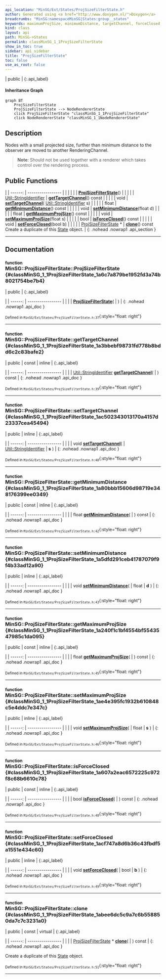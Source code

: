 ```yaml
---
api_location: "MinSG/Ext/States/ProjSizeFilterState.h"
author: Generated using <a href="http://www.doxygen.nl/">Doxygen</a>
breadcrumbs: "MinSG:namespaceMinSG|States:group__states"
keywords: maximumProjSize, minimumDistance, targetChannel, forceClosed, displayNode, ProjSizeFilterState, getTargetChannel, setTargetChannel, getMinimumDistance, setMinimumDistance, getMaximumProjSize, setMaximumProjSize, isForceClosed, setForceClosed, clone
kind: class
layout: api
path: MinSG->States
permalink: classMinSG_1_1ProjSizeFilterState
show_in_toc: true
sidebar: api_sidebar
title: "ProjSizeFilterState"
toc: false
use_as_root: false
---
```


| public |
{:.api_label}

#### Inheritance Graph

```mermaid
graph BT
	ProjSizeFilterState
	ProjSizeFilterState --> NodeRendererState
	click ProjSizeFilterState "classMinSG_1_1ProjSizeFilterState"
	click NodeRendererState "classMinSG_1_1NodeRendererState"
```

## Description



Nodes with a small projected size, further than minimum distance to the observer are moved to another RenderingChannel.
> **Note**: Should not be used together with a renderer which takes control over the rendering process.






## Public Functions

|
| ------: | ----------------- |
|  | |
|  | **[ProjSizeFilterState](#classMinSG_1_1ProjSizeFilterState_1a6c7a879be1952fd3a74b8021754be7b4)**() |
|  | |
| [Util::StringIdentifier](classUtil_1_1StringIdentifier) | **[getTargetChannel](#classMinSG_1_1ProjSizeFilterState_1a3bbebf98731fd778b8bdd6c2c83bafe2)**() const |
|  | |
| void | **[setTargetChannel](#classMinSG_1_1ProjSizeFilterState_1ac502343013170a4157d23337cea45494)**( [Util::StringIdentifier](classUtil_1_1StringIdentifier)  s) |
|  | |
| float | **[getMinimumDistance](#classMinSG_1_1ProjSizeFilterState_1a80bbb15606d98719e348176399ee0349)**() const |
|  | |
| void | **[setMinimumDistance](#classMinSG_1_1ProjSizeFilterState_1a5dfd291ceb41787079f9f4b33ad12a90)**(float d) |
|  | |
| float | **[getMaximumProjSize](#classMinSG_1_1ProjSizeFilterState_1a240f1c1bf4554bf5543547985c1da095)**() const |
|  | |
| void | **[setMaximumProjSize](#classMinSG_1_1ProjSizeFilterState_1ae4e395fc1932b610848c5e4ddc7e347c)**(float s) |
|  | |
| bool | **[isForceClosed](#classMinSG_1_1ProjSizeFilterState_1a607a2eac6572225c972f8c68b6610c78)**() const |
|  | |
| void | **[setForceClosed](#classMinSG_1_1ProjSizeFilterState_1acf747a8d6b36c43fbdf5a1551e434c60)**(bool b) |
|  | |
| [ProjSizeFilterState](classMinSG_1_1ProjSizeFilterState) * | **[clone](#classMinSG_1_1ProjSizeFilterState_1abee6dc5c9a7c6b558850da7c7c3231a0)**() const <br/> Create a duplicate of this [State](classMinSG_1_1State) object. |
{: .nohead .nowrap1 .api_section }


-------------------------------------------------------------------

## Documentation

### <small>function</small><br/> MinSG::ProjSizeFilterState::ProjSizeFilterState {#classMinSG_1_1ProjSizeFilterState_1a6c7a879be1952fd3a74b8021754be7b4}

| public |
{:.api_label}

|
| ------: | ----------------- |
|  |
|  **[ProjSizeFilterState](#classMinSG_1_1ProjSizeFilterState_1a6c7a879be1952fd3a74b8021754be7b4)**( |  ) |
{: .nohead .nowrap1 .api_doc }





<sub>Defined in `MinSG/Ext/States/ProjSizeFilterState.h:37`</sub>{:style="float: right"}

-------------------------------------------------------------------

### <small>function</small><br/> MinSG::ProjSizeFilterState::getTargetChannel {#classMinSG_1_1ProjSizeFilterState_1a3bbebf98731fd778b8bdd6c2c83bafe2}

| public | const | inline |
{:.api_label}

|
| ------: | ----------------- |
|  |
| [Util::StringIdentifier](classUtil_1_1StringIdentifier) **[getTargetChannel](#classMinSG_1_1ProjSizeFilterState_1a3bbebf98731fd778b8bdd6c2c83bafe2)**( |  ) const |
{: .nohead .nowrap1 .api_doc }





<sub>Defined in `MinSG/Ext/States/ProjSizeFilterState.h:39`</sub>{:style="float: right"}

-------------------------------------------------------------------

### <small>function</small><br/> MinSG::ProjSizeFilterState::setTargetChannel {#classMinSG_1_1ProjSizeFilterState_1ac502343013170a4157d23337cea45494}

| public | inline |
{:.api_label}

|
| ------: | ----------------- |
|  |
| void **[setTargetChannel](#classMinSG_1_1ProjSizeFilterState_1ac502343013170a4157d23337cea45494)**( |  [Util::StringIdentifier](classUtil_1_1StringIdentifier)  | **s** ) |
{: .nohead .nowrap1 .api_doc }





<sub>Defined in `MinSG/Ext/States/ProjSizeFilterState.h:40`</sub>{:style="float: right"}

-------------------------------------------------------------------

### <small>function</small><br/> MinSG::ProjSizeFilterState::getMinimumDistance {#classMinSG_1_1ProjSizeFilterState_1a80bbb15606d98719e348176399ee0349}

| public | const | inline |
{:.api_label}

|
| ------: | ----------------- |
|  |
| float **[getMinimumDistance](#classMinSG_1_1ProjSizeFilterState_1a80bbb15606d98719e348176399ee0349)**( |  ) const |
{: .nohead .nowrap1 .api_doc }





<sub>Defined in `MinSG/Ext/States/ProjSizeFilterState.h:42`</sub>{:style="float: right"}

-------------------------------------------------------------------

### <small>function</small><br/> MinSG::ProjSizeFilterState::setMinimumDistance {#classMinSG_1_1ProjSizeFilterState_1a5dfd291ceb41787079f9f4b33ad12a90}

| public | inline |
{:.api_label}

|
| ------: | ----------------- |
|  |
| void **[setMinimumDistance](#classMinSG_1_1ProjSizeFilterState_1a5dfd291ceb41787079f9f4b33ad12a90)**( | float | **d** ) |
{: .nohead .nowrap1 .api_doc }





<sub>Defined in `MinSG/Ext/States/ProjSizeFilterState.h:43`</sub>{:style="float: right"}

-------------------------------------------------------------------

### <small>function</small><br/> MinSG::ProjSizeFilterState::getMaximumProjSize {#classMinSG_1_1ProjSizeFilterState_1a240f1c1bf4554bf5543547985c1da095}

| public | const | inline |
{:.api_label}

|
| ------: | ----------------- |
|  |
| float **[getMaximumProjSize](#classMinSG_1_1ProjSizeFilterState_1a240f1c1bf4554bf5543547985c1da095)**( |  ) const |
{: .nohead .nowrap1 .api_doc }





<sub>Defined in `MinSG/Ext/States/ProjSizeFilterState.h:45`</sub>{:style="float: right"}

-------------------------------------------------------------------

### <small>function</small><br/> MinSG::ProjSizeFilterState::setMaximumProjSize {#classMinSG_1_1ProjSizeFilterState_1ae4e395fc1932b610848c5e4ddc7e347c}

| public | inline |
{:.api_label}

|
| ------: | ----------------- |
|  |
| void **[setMaximumProjSize](#classMinSG_1_1ProjSizeFilterState_1ae4e395fc1932b610848c5e4ddc7e347c)**( | float | **s** ) |
{: .nohead .nowrap1 .api_doc }





<sub>Defined in `MinSG/Ext/States/ProjSizeFilterState.h:46`</sub>{:style="float: right"}

-------------------------------------------------------------------

### <small>function</small><br/> MinSG::ProjSizeFilterState::isForceClosed {#classMinSG_1_1ProjSizeFilterState_1a607a2eac6572225c972f8c68b6610c78}

| public | const | inline |
{:.api_label}

|
| ------: | ----------------- |
|  |
| bool **[isForceClosed](#classMinSG_1_1ProjSizeFilterState_1a607a2eac6572225c972f8c68b6610c78)**( |  ) const |
{: .nohead .nowrap1 .api_doc }





<sub>Defined in `MinSG/Ext/States/ProjSizeFilterState.h:48`</sub>{:style="float: right"}

-------------------------------------------------------------------

### <small>function</small><br/> MinSG::ProjSizeFilterState::setForceClosed {#classMinSG_1_1ProjSizeFilterState_1acf747a8d6b36c43fbdf5a1551e434c60}

| public | inline |
{:.api_label}

|
| ------: | ----------------- |
|  |
| void **[setForceClosed](#classMinSG_1_1ProjSizeFilterState_1acf747a8d6b36c43fbdf5a1551e434c60)**( | bool | **b** ) |
{: .nohead .nowrap1 .api_doc }





<sub>Defined in `MinSG/Ext/States/ProjSizeFilterState.h:49`</sub>{:style="float: right"}

-------------------------------------------------------------------

### <small>function</small><br/> MinSG::ProjSizeFilterState::clone {#classMinSG_1_1ProjSizeFilterState_1abee6dc5c9a7c6b558850da7c7c3231a0}

| public | const | virtual |
{:.api_label}

|
| ------: | ----------------- |
|  |
| [ProjSizeFilterState](classMinSG_1_1ProjSizeFilterState) * **[clone](#classMinSG_1_1ProjSizeFilterState_1abee6dc5c9a7c6b558850da7c7c3231a0)**( |  ) const |
{: .nohead .nowrap1 .api_doc }

Create a duplicate of this [State](classMinSG_1_1State) object.





<sub>Defined in `MinSG/Ext/States/ProjSizeFilterState.h:51`</sub>{:style="float: right"}

-------------------------------------------------------------------

